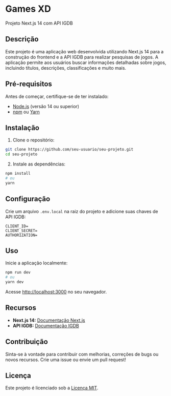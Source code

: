 # Games XD

Projeto Next.js 14 com API IGDB

## Descrição

Este projeto é uma aplicação web desenvolvida utilizando Next.js 14 para a construção do frontend e a API IGDB para realizar pesquisas de jogos. A aplicação permite aos usuários buscar informações detalhadas sobre jogos, incluindo títulos, descrições, classificações e muito mais.

## Pré-requisitos

Antes de começar, certifique-se de ter instalado:

- [Node.js](https://nodejs.org/) (versão 14 ou superior)
- [npm](https://www.npmjs.com/) ou [Yarn](https://yarnpkg.com/)

## Instalação

1. Clone o repositório:

```bash
git clone https://github.com/seu-usuario/seu-projeto.git
cd seu-projeto
```

2. Instale as dependências:

```bash
npm install
# ou
yarn
```

## Configuração

Crie um arquivo `.env.local` na raiz do projeto e adicione suas chaves de API IGDB:

```env
CLIENT_ID=
CLIENT_SECRET=
AUTHORIZATION=
```

## Uso

Inicie a aplicação localmente:

```bash
npm run dev
# ou
yarn dev
```

Acesse [http://localhost:3000](http://localhost:3000) no seu navegador.

## Recursos

- **Next.js 14:** [Documentação Next.js](https://nextjs.org/docs/getting-started/introduction)
- **API IGDB:** [Documentação IGDB](https://www.igdb.com/api/documentation)

## Contribuição

Sinta-se à vontade para contribuir com melhorias, correções de bugs ou novos recursos. Crie uma issue ou envie um pull request!

## Licença

Este projeto é licenciado sob a [Licença MIT](LICENSE).

